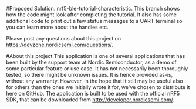 #Proposed Solution. nrf5-ble-tutorial-characteristic.
This branch shows how the code might look after completing the tutorial. It also has some additional code to print out a few status messages to a UART terminal so you can learn more about the handles etc.	

Please post any questions about this project on https://devzone.nordicsemi.com/questions/.

#About this project
This application is one of several applications that has been built by the support team at Nordic Semiconductor, as a demo of some particular feature or use case. It has not necessarily been thoroughly tested, so there might be unknown issues. It is hence provided as-is, without any warranty. However, in the hope that it still may be useful also for others than the ones we initially wrote it for, we've chosen to distribute it here on GitHub. The application is built to be used with the official nRF5 SDK, that can be downloaded from http://developer.nordicsemi.com/.